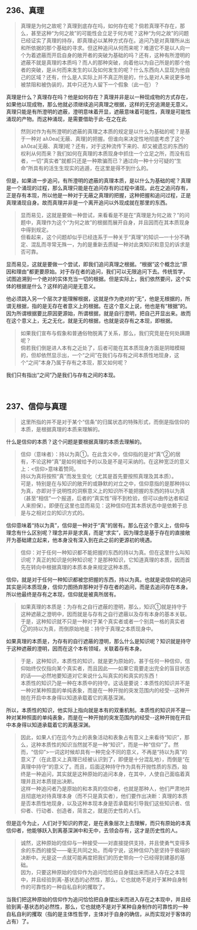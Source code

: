 <h2>236、真理</h2><blockquote data-pid="-tS-62dH">真理是为何之故呢？真理到底存在吗，如何存在呢？倘若真理不存在，那么，甚至这种“为何之故”的可能性会立足于何方呢？这种“为何之故”的问题已经证实了真理的持存，即真理必以某种方式存在。追问乃是对真理所从出和所依据的那个基础的寻求。但这种追问从何而来呢？难道它不是以人向一个为着遮蔽而开启自身的敞开者的突破为基础的吗？还有，这种有所澄明的遮蔽不就是真理的本质吗？而人的那种突破，向着他以为自己所是的那个他者的突破，是从何而来发生的以及如何发生的呢？什么东西向人显现为他自己的区域？还有，什么是人实际上并不真正所是的，什么是对人来说更多地被禁阻和被伪装的，其中只还为人留下一个假象（此一在）？</blockquote><p data-pid="WgM3uqrn">真理是什么？真理存在吗？他是如何存在？真理并非是以一种现成物的方式存在，如果他以现成物，那么他就必须继续追问真理之根据，这样的无穷追溯是无意义。真理只能是有所澄明的遮蔽，澄明意味着开显，遮蔽意味着可能性，真理是可能性涌现的产物。而这种涌现，是需要借助于此-在之在此</p><blockquote data-pid="ZVqb1HQZ">然则对作为有所澄明的遮蔽的真理之本质的规定是以什么为基础的呢？是基于一种对 aλ0ea[无蔽、真理]的把握。但谁向来决定性地彻底考虑了这个 aλ0εa[无蔽、真理]呢？还有，对于这种流传下来的、却又被遗忘的东西的权利从何而来？我们如何在真理的本质现身中抓住一个立足之所，而没有后者，一切“真实者”就都只还是一种欺骗而已？通过向一种十分可疑的“生命”所具有的活生生现实的逃遁，在这里是得不到什么的。</blockquote><p data-pid="1efch1Qr">但是，如果进一步追问，有所澄明的遮蔽的真理本质，是以什么为基础的呢？真理是一个涌现的过程，那么真理只能是在追问存有的过程中涌现。此在之追问存有，正是存有本现，所以他是一种对于无蔽之真理的把握，这种把握和追问过程，正是真理涌现自身。故而真理并非是一个离开追问以外现成就在那里的东西。</p><blockquote data-pid="Bi2VO35n">显而易见，这就是要做一种尝试，来看看是不是在“真理是为何之故？”的问题中，真理作为这个“为何之故”的根据而展开自身，并且因而在其本质现身中得到规定。<br>但看起来，这个问题却似乎已经连系于一种关于“真理”的知识—一十分不确定、混乱而寻常无殊一，为的是重新去质疑一种对此类知识和意见的诉求是否可靠。</blockquote><p data-pid="XmN2HQD_">显而易见，这就是要做一个尝试，即我们追问真理之根据。“根据”这个概念比“原因和理由”都更要原始。对于存在者的追问，我们可以无限追问下去。传统哲学，试图追溯到一个绝对的实体充当一切的根据。但是实际上，我们依然要问，这个实体的根据是什么？这样的追问是无意义。</p><p data-pid="ve2cjW1X">他必须跳入另一个层次才能理解根据，这就是作为绝对的“无”，他是无根据的，所谓无根据，指的是无存在者意义上的根据。在这个意义上说，他也是有“根据”的。因为所谓根据要比原因更源始，所谓根据，就是自行澄明，把自己开显出来。故而在这个意义上，无之无化，就是无的根据，也就是说存有之本现，即根据。</p><blockquote data-pid="xb6UMhEZ">如果我们宣布与假象和普通俗物脱离了关系，那么，我们究竞是在何处蹒跚呢？<br>倘若我们倒是进人本有之近处了，后者可能在其本质现身方面是阴暗模糊的，但却依然显示出，一个“之间”在我们与存有之间本质性地现身，这个“之间”本身乃属于存有之本现，那又如何呢？</blockquote><p data-pid="BULB8h_s">我们只有指出“之间”乃是我们与存有之间的本现。</p><p><br></p><h2>237、信仰与真理</h2><blockquote data-pid="ZL7VhghX">这里所指的并不是对于某个“信条”的归属状态的特殊形式，而倒是指信仰的本质，是根据真理的本质来理解的。</blockquote><p data-pid="BCJXI_CD">什么是信仰的本质？这个问题是要根据真理的本质去理解的。</p><blockquote data-pid="lzHLnKsa">信仰（意味者）：持以为真①。在此含义中，信仰指的是对“真”②的居有，不论这种“真”是如何被给予的以及是不是可采纳的。在这种宽泛的意义上：&lt;信仰&gt;意味着赞同。<br>持以为真将按照“真”而发生变化（尤其是首先要按照真理及其本质）。<br>可是，特别是在与知识的敞开的或静默的对立之中，信仰意指的是那种持以为真，亦即对于说明性的洞察意义上的知识所不能把握的东西的持以为真（甚至“相信”一个报道，后者的“真实性”得不到检验，但可以由传达者和证人来担保）。即便在这里也显而易见：这种信仰在其本质状态中是依赖于总是与之相对立的知识方式的。</blockquote><p data-pid="RFUdAY3M">信仰意味着“持以为真”，信仰是一种对于“真”的居有。那么在这个意义上，信仰与理念有什么区别呢？理念并非是求真，而是“求实”，因为理念是基于存在的直接敞开为基础建立起来，他本身没有深入到在此之前的更源初的境遇。</p><blockquote data-pid="H3F4X-3j">信仰：对于任何一种知识都不能把握的东西的持以为真。但在这里什么叫知识呢？真正的知识是何种知识呢？是那种知识，它知道真理的本质，因而首先在转向中根据真理的本质本身来规定这种本质。</blockquote><p data-pid="1HIYHqqZ">信仰，就是对于任何一种知识都被您把握的东西，持以为真。也就是说信仰的追问其实是问本质现身，信仰力图扬弃那种对于存在者的追问，而是去追问存在本身。所以他最终是存有之本现，信仰就是被真所居有。</p><blockquote data-pid="vjEcid9f">如果真理的本质是：为存有之自行遮蔽的澄明，那么，知识①就是持守于这种遮蔽之澄明中，因而就是与存有之自行遮蔽以及存有本身的基本关联。<br>于是，这种知识就不只是一种对于某个真实者或者一个别具一格的真实者②的持以为真，而倒原始地是：持守于真理之本质现身中。</blockquote><p data-pid="mbfWmbNf">如果真理的本质是，为存有的自行遮蔽的澄明，那么什么是知识呢？知识就是持守于这种遮蔽的澄明，因而在这个本有领域，关联着存有本身。</p><blockquote data-pid="sdG_W9wP">于是，这种知识，本质性的知识，就是更为原始的，甚于任何一种信仰，信仰始终仅仅指向某个真实者，而且因此——如果它竟要走出完全的盲目状态的话——必然地要知道对它来说什么叫真实的和真实的东西！<br>本质性的知识乃是一种在本质中的持守。这话是要说：本质性的知识并不是一种对某种照面的单纯表象，而是在一种开抛的突发范围内的经受--这种开抛在开启中本身得以知道承载着它的离基深渊。</blockquote><p data-pid="tiony_Tw">所以，本质性的知识，他实际上指向就是本有的双重机制。本质性的知识并不是一种对某种照面的单纯表象，而是在一种开抛的突发范围内的经受--这种开抛在开启中本身得以知道承载着它的离基深渊。</p><blockquote data-pid="R5R1PgOR">因此，如果人们在迄今为止的表象活动和表象占有意义上来看待“知识”，那么，这种本质性的知识当然就不是一种“知识”，而是一种“信仰”了。然而，“信仰”&gt;一词这时候却具有一种完全不同的意义，不再是“持以为真”的意义了（在此意义上真理已经被认识到了，即便是十分混乱地），而倒是“在真理中持守”的意义了。而且，后面这种持守作为具有开抛性质的东西，始终是一种追问，其实就是这种原始的追问本身，在其中，人使自己面临着真理并且对本质提出决断。<br>这样一种追问者乃是原始的和本真的信仰者，也就是那种人，他们严肃地并且彻底地对待真理本身（而不只是真实者），他们要作出决断：真理的本质是否本质性地现身，以及这种本现本身是否承载和引导我们这些知识者、信仰者、行动者、创造者，简言之，就是历史性的人们。</blockquote><p data-pid="eyF_cmuN">但是迄今为止，人们对于知识的界定，是在表象层次上去理解，而只有原始的本真信仰者，他能够跃入到离基深渊中和无中，去领会存有，这才是历史性的人。</p><blockquote data-pid="LcqW3PRO">诚然，这种原始的信仰与一种接受——对直接提供支持，并且使勇气变得多余的东西的接受——毫无共同之处。而毋宁说，这种信仰乃是坚持于极端的决断中。光是这一点就可能再度把我们的历史带向一个已经得到建基的基础。<br>因为，只要这种原始的信仰作为追问恰恰把自身摆出来而进入存在之本现中，并且经验到离-基状态的必然性，那么，它也就绝不是对于某种自身制作的可靠性的一种自私自利的攫取了。</blockquote><p data-pid="NLPzt9tP">当我们把这种原始的信仰作为追问恰恰把自身摆出来而进入存在之本现中，并且经验到离-基状态的必然性，那么，它也就绝不是对于某种自身制作的可靠性的一种自私自利的攫取（指的是主体性哲学，主体对于自身的确信，从而实现对于客体的占有）了。</p>